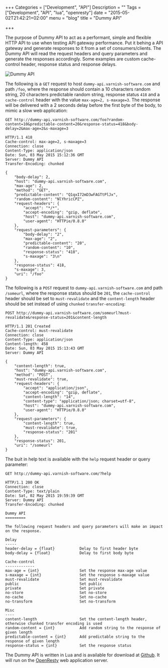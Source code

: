 +++
Categories = ["Development", "API"]
Description = ""
Tags = ["Development", "API", "lua", "openresty"]
date = "2015-05-02T21:42:21+02:00"
menu = "blog"
title = "Dummy API"

+++

The purpose of Dummy API to act as a performant, simple and flexible HTTP API to use when testing API gateway performance. Put it behing a API gateway and generate responses to it from a set of consumers/clients. The Dummy API will read the request headers and query parameters and generate the responses accordingly. Some examples are custom cache-control header, response status and response delays.

![Dummy API](/img/dummy-api.png)

The following is a ``GET`` request to host ``dummy-api.varnish-software.com`` and path ``/foo``, where the response should contain a 10 characters random string, 20 characters predictable random string, response status ``418`` and a ``cache-control`` header with the value ``max-age=2, s-maxage=3``. The response will be delivered with a 2 seconds delay before the first byte of the body, to mimic a slow web application:

    GET http://dummy-api.varnish-software.com/foo?random-content=10&predictable-content=20&response-status=418&body-delay=2&max-age=2&s-maxage=3
    
    HTTP/1.1 418
    Cache-control: max-age=2, s-maxage=3
    Connection: close
    Content-Type: application/json
    Date: Sun, 03 May 2015 15:12:36 GMT
    Server: Dummy API
    Transfer-Encoding: chunked
    
    {
        "body-delay": 2,
        "host": "dummy-api.varnish-software.com",
        "max-age": 2,
        "method": "GET",
        "predictable-content": "Q1qxI72mD3wFAGTtPlJx",
        "random-content": "NlYhricCPZ",
        "request-headers": {
            "accept": "*/*",
            "accept-encoding": "gzip, deflate",
            "host": "dummy-api.varnish-software.com",
            "user-agent": "HTTPie/0.8.0"
        },
        "request-parameters": {
            "body-delay": "2",
            "max-age": "2",
            "predictable-content": "20",
            "random-content": "10",
            "response-status": "418",
            "s-maxage": "3\n"
        },
        "response-status": 418,
        "s-maxage": 3,
        "uri": "/foo"
    }   

The following is a ``POST`` request to ``dummy-api.varnish-software.com`` and path ``/someurl``, where the response status should be ``201``, the ``cache-control`` header should be set to ``must-revalidate`` and the ``content-length`` header should be set instead of using ``chunked`` ``transfer-encoding``:

    POST http://dummy-api.varnish-software.com/someurl?must-revalidate&response-status=201&content-length
    
    HTTP/1.1 201 Created
    Cache-control: must-revalidate
    Connection: close
    Content-Type: application/json
    Content-length: 458
    Date: Sun, 03 May 2015 15:13:43 GMT
    Server: Dummy API
    
    {
        "content-length": true,
        "host": "dummy-api.varnish-software.com",
        "method": "POST",
        "must-revalidate": true,
        "request-headers": {
            "accept": "application/json",
            "accept-encoding": "gzip, deflate",
            "content-length": "14",
            "content-type": "application/json; charset=utf-8",
            "host": "dummy-api.varnish-software.com",
            "user-agent": "HTTPie/0.8.0"
        },
        "request-parameters": {
            "content-length": true,
            "must-revalidate": true,
            "response-status": "201"
        },
        "response-status": 201,
        "uri": "/someurl"
    }

The buit in help text is available with the ``help`` request header or query parameter:

    GET http://dummy-api.varnish-software.com/?help

    HTTP/1.1 200 OK
    Connection: close
    Content-Type: text/plain
    Date: Sat, 02 May 2015 19:59:39 GMT
    Server: Dummy API
    Transfer-Encoding: chunked
    
    Dummy API
    =========
    
    The following request headers and query parameters will make an impact on the response.
    
    Delay
    -----
    header-delay = {float}           Delay to first header byte
    body-delay = {float}             Delay to first body byte
    
    Cache-control
    -------------
    max-age = {int}                  Set the response max-age value
    s-maxage = {int}                 Set the response s-maxage value
    must-revalidate                  Set must-revalidate
    public                           Set public
    private                          Set private
    no-store                         Set no-store
    no-cache                         Set no-cache
    no-transform                     Set no-transform
    
    Misc
    ----
    content-length                   Set the content-length header, otherwise chunked transfer encoding is used
    random-content = {int}           Add random string to the response of given length
    predictable-content = {int}      Add predictable string to the response of given length
    response-status = {int}          Set the response status

The Dummy API is written in Lua and is available for download at [Github](https://github.com/espebra/dummy-api). It will run on the [OpenResty](http://openresty.org/) web application server.
